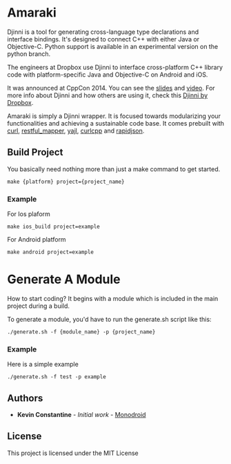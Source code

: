 # Amaraki
Djinni is a tool for generating cross-language type declarations and interface bindings. It's designed to connect C++ with either Java or Objective-C. Python support is available in an experimental version on the python branch.

The engineers at Dropbox use Djinni to interface cross-platform C++ library code with platform-specific Java and Objective-C on Android and iOS.

It was announced at CppCon 2014. You can see the [slides](https://bit.ly/djinnitalk) and [video](https://bit.ly/djinnivideo). For more info about Djinni and how others are using it, check this [Djinni by Dropbox](https://github.com/dropbox/djinni).

Amaraki is simply a Djinni wrapper. It is focused towards modularizing your functionalities and achieving a sustainable code base. It comes prebuilt with [curl](http://curl.haxx.se/libcurl), [restful_mapper](https://github.com/logandk/restful_mapper), [yajl](http://lloyd.github.io/yajl), [curlcpp](https://github.com/JosephP91/curlcpp) and [rapidjson](https://github.com/miloyip/rapidjson).

## Build Project

You basically need nothing more than just a make command to get started.

```
make {platform} project={project_name}
```
### Example 

For Ios plaform

```
make ios_build project=example
```
For Android platform
```
make android project=example
```

# Generate A Module

How to start coding? It begins with a module which is included in the main project during a build.

To generate a module, you'd have to run the generate.sh script like this:

```
./generate.sh -f {module_name} -p {project_name}
```
### Example

Here is a simple example

```
./generate.sh -f test -p example
```
## Authors

* **Kevin Constantine** - *Initial work* - [Monodroid](https://github.com/K-Constantine/Monodroid)

## License

This project is licensed under the MIT License
